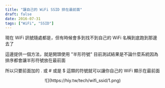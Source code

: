 ```yaml
---
title: "讓自己的 WiFi SSID 排在最前面"
draft: false
date: 2016-07-31
tags: ["WiFi", "SSID"]
---
```



現在 WiFi 訊號隨處都是，但有時候會多到找不到自己的 WiFi 名稱到底跑到那邊去了

<!--more-->

這邊提供一個方法，就是開頭使用 "半形符號" 目前測試結果是不論什麼系統因為排序都會讓半形符號放在最前面

所以只要前面加的 . 或 # 或是 $ 這類的符號就可以讓你自己的 WiFi 顯示在最前面

<center>
![](https://hiy.tw/tech/wifi_ssid/1.png)
</center>






